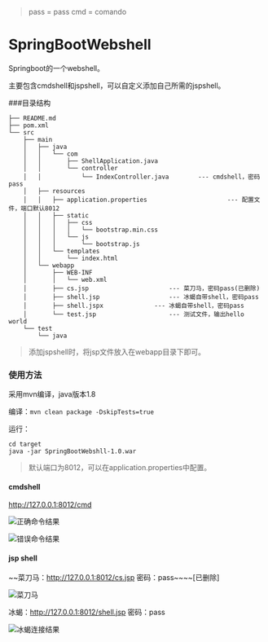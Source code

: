 > pass = pass
> cmd = comando

# SpringBootWebshell

Springboot的一个webshell。

主要包含cmdshell和jspshell，可以自定义添加自己所需的jspshell。

###目录结构

```
├── README.md
├── pom.xml
└── src
    ├── main
    │   ├── java
    │   │   └── com
    │   │       ├── ShellApplication.java
    │   │       └── controller
    │   │           └── IndexController.java  		---	cmdshell，密码pass
    │   ├── resources
    │   │   ├── application.properties						---	配置文件，端口默认8012
    │   │   ├── static
    │   │   │   ├── css
    │   │   │   │   └── bootstrap.min.css
    │   │   │   └── js
    │   │   │       └── bootstrap.js
    │   │   └── templates
    │   │       └── index.html
    │   └── webapp
    │       ├── WEB-INF
    │       │   └── web.xml
    │       ├── cs.jsp						---	菜刀马，密码pass(已删除)
    │       ├── shell.jsp					---	冰蝎自带shell，密码pass
    │       ├── shell.jspx				---	冰蝎自带shell，密码pass
    │       └── test.jsp					---	测试文件，输出hello world
    └── test
        └── java
```

> 添加jspshell时，将jsp文件放入在webapp目录下即可。





### 使用方法

采用mvn编译，java版本1.8

编译：`mvn clean package -DskipTests=true`

运行：

```
cd target
java -jar SpringBootWebshll-1.0.war
```
>默认端口为8012，可以在application.properties中配置。


#### cmdshell

http://127.0.0.1:8012/cmd



![正确命令结果](images/01.jpg)





![错误命令结果](images/02.jpg)



#### jsp shell

 ~~菜刀马：http://127.0.0.1:8012/cs.jsp 密码：pass~~~~[已删除]



![菜刀马](images/03.jpg)

 



冰蝎：http://127.0.0.1:8012/shell.jsp 密码：pass



![冰蝎连接结果](images/04.jpg)







